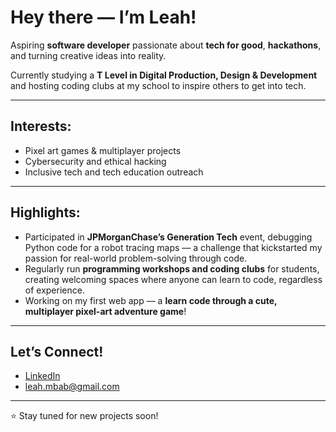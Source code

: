 # Hey there — I’m Leah!

Aspiring **software developer** passionate about **tech for good**, **hackathons**, and turning creative ideas into reality.

Currently studying a **T Level in Digital Production, Design & Development** and hosting coding clubs at my school to inspire others to get into tech.

---

## Interests:
- Pixel art games & multiplayer projects  
- Cybersecurity and ethical hacking  
- Inclusive tech and tech education outreach  

---

## Highlights:
- Participated in **JPMorganChase’s Generation Tech** event, debugging Python code for a robot tracing maps — a challenge that kickstarted my passion for real-world problem-solving through code.
- Regularly run **programming workshops and coding clubs** for students, creating welcoming spaces where anyone can learn to code, regardless of experience.
- Working on my first web app — a **learn code through a cute, multiplayer pixel-art adventure game**!

---

## Let’s Connect!
- [LinkedIn]([https://www.linkedin.com/in/yourprofile](https://www.linkedin.com/in/leahmbabaali-4abc23/))
- leah.mbab@gmail.com  

---

⭐️ Stay tuned for new projects soon!


